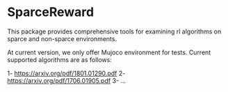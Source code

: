 # SparceReward

This package provides comprehensive tools for examining rl algorithms on sparce and non-sparce environments.

At current version, we only offer Mujoco environment for tests. Current supported algorithms are as follows:

1- https://arxiv.org/pdf/1801.01290.pdf
2- https://arxiv.org/pdf/1706.01905.pdf
3- ...


